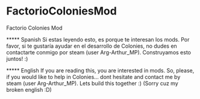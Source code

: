 # FactorioColoniesMod
Factorio Colonies Mod

***** Spanish
Si estas leyendo esto, es porque te interesan los mods. Por favor, si te gustaría ayudar en el desarrollo de Colonies, no dudes en contactarte conmigo por steam (user Arg-Arthur_MP). Construyamos esto juntos! :)

***** English
If you are reading this, you are interested in mods. So, please, if you would like to help in Colonies... dont hesitate and contact me by steam (user Arg-Arthur_MP). Lets build this together :)
(Sorry cuz my broken english :D)

